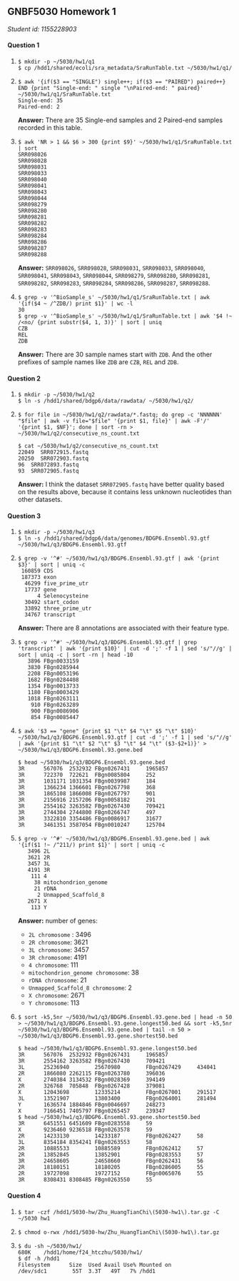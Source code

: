 ## GNBF5030 Homework 1

*Student id: 1155228903*

#### Question 1

1. ```Linux
   $ mkdir -p ~/5030/hw1/q1
   $ cp /hdd1/shared/ecoli/sra_metadata/SraRunTable.txt ~/5030/hw1/q1/
   ```

2. ```Linux
   $ awk '{if($3 == "SINGLE") single++; if($3 == "PAIRED") paired++} END {print "Single-end: " single "\nPaired-end: " paired}' ~/5030/hw1/q1/SraRunTable.txt
   Single-end: 35
   Paired-end: 2
   ```
   **Answer:** There are 35 Single-end samples and 2 Paired-end samples recorded in this table.
   
3. ```Linux
   $ awk 'NR > 1 && $6 > 300 {print $9}' ~/5030/hw1/q1/SraRunTable.txt | sort
   SRR098026
   SRR098028
   SRR098031
   SRR098033
   SRR098040
   SRR098041
   SRR098043
   SRR098044
   SRR098279
   SRR098280
   SRR098281
   SRR098282
   SRR098283
   SRR098284
   SRR098286
   SRR098287
   SRR098288
   ```
   **Answer:**  `SRR098026`, `SRR098028`, `SRR098031`, `SRR098033`, `SRR098040`, `SRR098041`, `SRR098043`, `SRR098044`, `SRR098279`, `SRR098280`, `SRR098281`, `SRR098282`, `SRR098283`, `SRR098284`, `SRR098286`, `SRR098287`, `SRR098288`.
   
4. ```Linux
   $ grep -v '^BioSample_s' ~/5030/hw1/q1/SraRunTable.txt | awk '{if($4 ~ /^ZDB/) print $1}' | wc -l
   30
   $ grep -v '^BioSample_s' ~/5030/hw1/q1/SraRunTable.txt | awk '$4 !~ /<no/ {print substr($4, 1, 3)}' | sort | uniq
   CZB
   REL
   ZDB
   ```
   **Answer:** There are 30 sample names start with `ZDB`.  And the other prefixes of sample names like `ZDB` are `CZB`, `REL` and `ZDB`.

#### Question 2

1. ```Linux
   $ mkdir -p ~/5030/hw1/q2
   $ ln -s /hdd1/shared/bdgp6/data/rawdata/ ~/5030/hw1/q2/
   ```
   
2. ```Linux
   $ for file in ~/5030/hw1/q2/rawdata/*.fastq; do grep -c 'NNNNNN' "$file" | awk -v file="$file" '{print $1, file}' | awk -F'/' '{print $1, $NF}'; done | sort -rn > ~/5030/hw1/q2/consecutive_ns_count.txt
   
   $ cat ~/5030/hw1/q2/consecutive_ns_count.txt
   22049  SRR072915.fastq
   20250  SRR072903.fastq
   96  SRR072893.fastq
   93  SRR072905.fastq
   ```
   **Answer:** I think the dataset `SRR072905.fastq` have better quality based on the results above, because it contains less unknown nucleotides than other datasets.

#### Question 3

1. ```Linux
   $ mkdir -p ~/5030/hw1/q3
   $ ln -s /hdd1/shared/bdgp6/data/genomes/BDGP6.Ensembl.93.gtf ~/5030/hw1/q3/BDGP6.Ensembl.93.gtf
   ```
   
2. ```Linux
   $ grep -v '^#' ~/5030/hw1/q3/BDGP6.Ensembl.93.gtf | awk '{print $3}' | sort | uniq -c
    160859 CDS
    187373 exon
     46299 five_prime_utr
     17737 gene
         4 Selenocysteine
     30492 start_codon
     33892 three_prime_utr
     34767 transcript
   ```
   **Answer:** There are 8 annotations are associated with their feature type.
   
3. ```Linux
   $ grep -v '^#' ~/5030/hw1/q3/BDGP6.Ensembl.93.gtf | grep 'transcript' | awk '{print $10}' | cut -d ';' -f 1 | sed 's/"//g' | sort | uniq -c | sort -rn | head -10
      3896 FBgn0033159
      3830 FBgn0285944
      2208 FBgn0053196
      1682 FBgn0284408
      1354 FBgn0013733
      1180 FBgn0003429
      1018 FBgn0263111
       910 FBgn0263289
       900 FBgn0086906
       854 FBgn0085447
   ```
   
4. ```Linux
   $ awk '$3 == "gene" {print $1 "\t" $4 "\t" $5 "\t" $10}' ~/5030/hw1/q3/BDGP6.Ensembl.93.gtf | cut -d ';' -f 1 | sed 's/"//g' | awk '{print $1 "\t" $2 "\t" $3 "\t" $4 "\t" ($3-$2+1)}' > ~/5030/hw1/q3/BDGP6.Ensembl.93.gene.bed
   
   $ head ~/5030/hw1/q3/BDGP6.Ensembl.93.gene.bed
   3R      567076  2532932 FBgn0267431     1965857
   3R      722370  722621  FBgn0085804     252
   3R      1031171 1031354 FBgn0039987     184
   3R      1366234 1366601 FBgn0267798     368
   3R      1865108 1866008 FBgn0267797     901
   3R      2156916 2157206 FBgn0058182     291
   3R      2554162 3263582 FBgn0267430     709421
   3R      2744304 2744800 FBgn0266747     497
   3R      3322810 3354486 FBgn0086917     31677
   3R      3461351 3587054 FBgn0010247     125704
   ```
   
5. ```Linux
   $ grep -v '^#' ~/5030/hw1/q3/BDGP6.Ensembl.93.gene.bed | awk '{if($1 !~ /^211/) print $1}' | sort | uniq -c
      3496 2L
      3621 2R
      3457 3L
      4191 3R
       111 4
        38 mitochondrion_genome
        21 rDNA
         2 Unmapped_Scaffold_8
      2671 X
       113 Y
   ```
   **Answer:** number of genes:
   
      - `2L chromosome` : 3496
      - `2R chromosome`: 3621
      - `3L chromosome`: 3457
      - `3R chromosome`: 4191
      - `4 chromosome`: 111
      - `mitochondrion_genome chromosome`: 38
      - `rDNA chromosome`: 21
      - `Unmapped_Scaffold_8 chromosome`: 2
      - `X chromosome`: 2671
      - `Y chromosome`: 113
   
6. ```Linux
   $ sort -k5,5nr ~/5030/hw1/q3/BDGP6.Ensembl.93.gene.bed | head -n 50 > ~/5030/hw1/q3/BDGP6.Ensembl.93.gene.longest50.bed && sort -k5,5nr ~/5030/hw1/q3/BDGP6.Ensembl.93.gene.bed | tail -n 50 > ~/5030/hw1/q3/BDGP6.Ensembl.93.gene.shortest50.bed
   
   $ head ~/5030/hw1/q3/BDGP6.Ensembl.93.gene.longest50.bed
   3R      567076  2532932 FBgn0267431     1965857
   3R      2554162 3263582 FBgn0267430     709421
   3L      25236940        25670980        FBgn0267429     434041
   2R      1866080 2262115 FBgn0263780     396036
   X       2740384 3134532 FBgn0028369     394149
   2R      326768  705848  FBgn0267428     379081
   X       12043698        12335214        FBgn0267001     291517
   3L      13521907        13803400        FBgn0264001     281494
   Y       1636574 1884846 FBgn0046697     248273
   X       7166451 7405797 FBgn0265457     239347
   $ head ~/5030/hw1/q3/BDGP6.Ensembl.93.gene.shortest50.bed
   3R      6451551 6451609 FBgn0283558     59
   X       9236460 9236518 FBgn0263578     59
   2R      14233130        14233187        FBgn0262427     58
   3L      8354184 8354241 FBgn0263553     58
   2R      10885533        10885589        FBgn0262412     57
   2R      13852845        13852901        FBgn0283553     57
   3R      24658605        24658660        FBgn0262431     56
   2R      18180151        18180205        FBgn0286005     55
   2R      19727098        19727152        FBgn0065076     55
   3R      8308431 8308485 FBgn0263550     55
   ```

#### Question 4

1. ```Linux
   $ tar -czf /hdd1/5030-hw/Zhu_HuangTianChi\(5030-hw1\).tar.gz -C ~/5030 hw1
   ```

2. ```Linux
   $ chmod o-rwx /hdd1/5030-hw/Zhu_HuangTianChi\(5030-hw1\).tar.gz
   ```
   
3. ```Linux
   $ du -sh ~/5030/hw1/
   680K    /hdd1/home/f24_htczhu/5030/hw1/
   $ df -h /hdd1
   Filesystem      Size  Used Avail Use% Mounted on
   /dev/sdc1        55T  3.3T   49T   7% /hdd1
   ```
